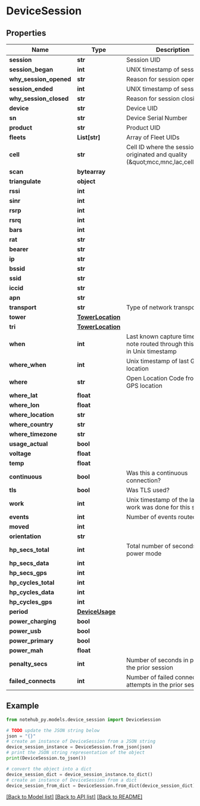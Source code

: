 # DeviceSession

## Properties

| Name                   | Type                                  | Description                                                                         | Notes      |
| ---------------------- | ------------------------------------- | ----------------------------------------------------------------------------------- | ---------- |
| **session**            | **str**                               | Session UID                                                                         | [optional] |
| **session_began**      | **int**                               | UNIX timestamp of session start                                                     | [optional] |
| **why_session_opened** | **str**                               | Reason for session opening                                                          | [optional] |
| **session_ended**      | **int**                               | UNIX timestamp of session end                                                       | [optional] |
| **why_session_closed** | **str**                               | Reason for session closing                                                          | [optional] |
| **device**             | **str**                               | Device UID                                                                          | [optional] |
| **sn**                 | **str**                               | Device Serial Number                                                                | [optional] |
| **product**            | **str**                               | Product UID                                                                         | [optional] |
| **fleets**             | **List[str]**                         | Array of Fleet UIDs                                                                 | [optional] |
| **cell**               | **str**                               | Cell ID where the session originated and quality (\&quot;mcc,mnc,lac,cellid\&quot;) | [optional] |
| **scan**               | **bytearray**                         |                                                                                     | [optional] |
| **triangulate**        | **object**                            |                                                                                     | [optional] |
| **rssi**               | **int**                               |                                                                                     | [optional] |
| **sinr**               | **int**                               |                                                                                     | [optional] |
| **rsrp**               | **int**                               |                                                                                     | [optional] |
| **rsrq**               | **int**                               |                                                                                     | [optional] |
| **bars**               | **int**                               |                                                                                     | [optional] |
| **rat**                | **str**                               |                                                                                     | [optional] |
| **bearer**             | **str**                               |                                                                                     | [optional] |
| **ip**                 | **str**                               |                                                                                     | [optional] |
| **bssid**              | **str**                               |                                                                                     | [optional] |
| **ssid**               | **str**                               |                                                                                     | [optional] |
| **iccid**              | **str**                               |                                                                                     | [optional] |
| **apn**                | **str**                               |                                                                                     | [optional] |
| **transport**          | **str**                               | Type of network transport                                                           | [optional] |
| **tower**              | [**TowerLocation**](TowerLocation.md) |                                                                                     | [optional] |
| **tri**                | [**TowerLocation**](TowerLocation.md) |                                                                                     | [optional] |
| **when**               | **int**                               | Last known capture time of a note routed through this session in Unix timestamp     | [optional] |
| **where_when**         | **int**                               | Unix timestamp of last GPS location                                                 | [optional] |
| **where**              | **str**                               | Open Location Code from last GPS location                                           | [optional] |
| **where_lat**          | **float**                             |                                                                                     | [optional] |
| **where_lon**          | **float**                             |                                                                                     | [optional] |
| **where_location**     | **str**                               |                                                                                     | [optional] |
| **where_country**      | **str**                               |                                                                                     | [optional] |
| **where_timezone**     | **str**                               |                                                                                     | [optional] |
| **usage_actual**       | **bool**                              |                                                                                     | [optional] |
| **voltage**            | **float**                             |                                                                                     | [optional] |
| **temp**               | **float**                             |                                                                                     | [optional] |
| **continuous**         | **bool**                              | Was this a continuous connection?                                                   | [optional] |
| **tls**                | **bool**                              | Was TLS used?                                                                       | [optional] |
| **work**               | **int**                               | Unix timestamp of the last time work was done for this session                      | [optional] |
| **events**             | **int**                               | Number of events routed                                                             | [optional] |
| **moved**              | **int**                               |                                                                                     | [optional] |
| **orientation**        | **str**                               |                                                                                     | [optional] |
| **hp_secs_total**      | **int**                               | Total number of seconds in high power mode                                          | [optional] |
| **hp_secs_data**       | **int**                               |                                                                                     | [optional] |
| **hp_secs_gps**        | **int**                               |                                                                                     | [optional] |
| **hp_cycles_total**    | **int**                               |                                                                                     | [optional] |
| **hp_cycles_data**     | **int**                               |                                                                                     | [optional] |
| **hp_cycles_gps**      | **int**                               |                                                                                     | [optional] |
| **period**             | [**DeviceUsage**](DeviceUsage.md)     |                                                                                     | [optional] |
| **power_charging**     | **bool**                              |                                                                                     | [optional] |
| **power_usb**          | **bool**                              |                                                                                     | [optional] |
| **power_primary**      | **bool**                              |                                                                                     | [optional] |
| **power_mah**          | **float**                             |                                                                                     | [optional] |
| **penalty_secs**       | **int**                               | Number of seconds in penalty in the prior session                                   | [optional] |
| **failed_connects**    | **int**                               | Number of failed connection attempts in the prior session                           | [optional] |

## Example

```python
from notehub_py.models.device_session import DeviceSession

# TODO update the JSON string below
json = "{}"
# create an instance of DeviceSession from a JSON string
device_session_instance = DeviceSession.from_json(json)
# print the JSON string representation of the object
print(DeviceSession.to_json())

# convert the object into a dict
device_session_dict = device_session_instance.to_dict()
# create an instance of DeviceSession from a dict
device_session_from_dict = DeviceSession.from_dict(device_session_dict)
```

[[Back to Model list]](../README.md#documentation-for-models) [[Back to API list]](../README.md#documentation-for-api-endpoints) [[Back to README]](../README.md)

